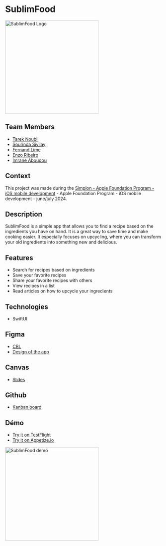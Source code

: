 # SublimFood

<img src="https://github.com/LinFeiLong/sublimfood/assets/6100043/b4d200f3-b24f-461e-b9aa-cc4b2c957515" alt="SublimFood Logo" width="300">

## Team Members
- [Tarek Noubli](https://github.com/Tarek-D)
- [Sourinda Sivilay](https://github.com/Riindaa)
- [Fernand Lime](https://github.com/LinFeiLong)
- [Enzo Ribeiro](https://github.com/EnzoR-9)
- [Imrane Aboudou](https://github.com/Imrane31)

## Context
This project was made during the [Simplon - Apple Foundation Program - iOS mobile development](https://simplon.co/formation/foundation/24) - Apple Foundation Program - iOS mobile development - june/july 2024.

## Description
SublimFood is a simple app that allows you to find a recipe based on the ingredients you have on hand. It is a great way to save time and make cooking easier. It especially focuses on upcycling, where you can transform your old ingredients into something new and delicious.

## Features
- Search for recipes based on ingredients
- Save your favorite recipes
- Share your favorite recipes with others
- View recipes in a list
- Read articles on how to upcycle your ingredients

## Technologies
- SwiftUI

## Figma
- [CBL](https://www.figma.com/board/B7joyroWcyRLvxTgrSV0zC/CBL-AFP-(Community)?node-id=0-1&t=ML7i89GThuN6Goj3-1)
- [Design of the app](https://www.figma.com/design/fSV0TFy4kVGrsHKJ3UovHG/Sublime-Food?node-id=0-1&t=mzSXbPa3gjMKBPgq-1)

## Canvas
- [Slides](https://www.canva.com/design/DAGH69IKd_A/19gckDUgJFKXt-qp3xNuTg/view?utm_content=DAGH69IKd_A&utm_campaign=designshare&utm_medium=link&utm_source=editor)

## Github
- [Kanban board](https://github.com/users/LinFeiLong/projects/2)

## Démo
- [Try it on TestFlight](https://testflight.apple.com/join/ToZIV3lB)
- [Try it on Appetize.io](https://appetize.io/app/b_wyu676qxbrxcjuaijfnz4bwpay)

<img src="./demo.gif" alt="SublimFood demo" width="300">